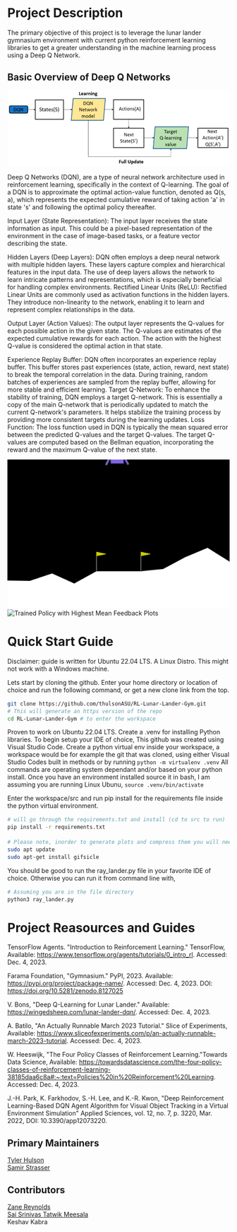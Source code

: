 # Project Description

The primary objective of this project is to leverage the lunar lander gymnasium environment with current python reinforcement learning libraries to get a greater understanding in the machine learning process using a Deep Q Network.

## Basic Overview of Deep Q Networks

![DQN Network Structure](src/images/README/Picture1.png)

Deep Q Networks (DQN), are a type of neural network architecture used in reinforcement learning, specifically in the context of Q-learning. The goal of a DQN is to approximate the optimal action-value function, denoted as Q(s, a), which represents the expected cumulative reward of taking action 'a' in state 's' and following the optimal policy thereafter.

Input Layer (State Representation): The input layer receives the state information as input. This could be a pixel-based representation of the environment in the case of image-based tasks, or a feature vector describing the state.

Hidden Layers (Deep Layers): DQN often employs a deep neural network with multiple hidden layers. These layers capture complex and hierarchical features in the input data. The use of deep layers allows the network to learn intricate patterns and representations, which is especially beneficial for handling complex environments.
Rectified Linear Units (ReLU): Rectified Linear Units are commonly used as activation functions in the hidden layers. They introduce non-linearity to the network, enabling it to learn and represent complex relationships in the data.

Output Layer (Action Values): The output layer represents the Q-values for each possible action in the given state. The Q-values are estimates of the expected cumulative rewards for each action. The action with the highest Q-value is considered the optimal action in that state.

Experience Replay Buffer: DQN often incorporates an experience replay buffer. This buffer stores past experiences (state, action, reward, next state) to break the temporal correlation in the data. During training, random batches of experiences are sampled from the replay buffer, allowing for more stable and efficient learning.
Target Q-Network: To enhance the stability of training, DQN employs a target Q-network. This is essentially a copy of the main Q-network that is periodically updated to match the current Q-network's parameters. It helps stabilize the training process by providing more consistent targets during the learning updates.
Loss Function: The loss function used in DQN is typically the mean squared error between the predicted Q-values and the target Q-values. The target Q-values are computed based on the Bellman equation, incorporating the reward and the maximum Q-value of the next state.

![Trained Policy with Highest Mean Env Render](<src/images/saved_renders/The episode with the highest MEAN (every 10th point) is 840 at a value of 271.7456338227941/envRender.gif>)
![Trained Policy with Highest Mean Feedback Plots](<src/images/saved_renders/The episode with the highest MEAN (every 10th point) is 840 at a value of 271.7456338227941/plots.gif>)


# Quick Start Guide

Disclaimer: guide is written for Ubuntu 22.04 LTS. A Linux Distro. This might not work with a Windows machine.

Lets start by cloning the github. Enter your home directory or location of choice and run the following command, or get a new clone link from the top.
```bash
git clone https://github.com/thulsonASU/RL-Lunar-Lander-Gym.git
# This will generate an https version of the repo
cd RL-Lunar-Lander-Gym # to enter the workspace
```

Proven to work on Ubuntu 22.04 LTS. Create a .venv for installing Python libraries. To begin setup your IDE of choice, This github was created using Visual Studio Code. Create a python virtual env inside your workspace, a workspace would be for example the git that was cloned, using either Visual Studio Codes built in methods or by running ```python -m virtualenv .venv``` All commands are operating system dependant and/or based on your python install. Once you have an environment installed source it in bash, I am assuming you are running Linux Ubunu, ```source .venv/bin/activate```

Enter the workspace/src and run pip install for the requirements file inside the python virtual environment.
```bash
# will go through the requirements.txt and install (cd to src to run)
pip install -r requirements.txt

# Please note, inorder to generate plots and compress them you will need gifsicle, a Linux gif software, install using apt pkgs
sudo apt update
sudo apt-get install gifsicle
```

You should be good to run the ray_lander.py file in your favorite IDE of choice. Otherwise you can run it from command line with,
```bash
# Assuming you are in the file directory
python3 ray_lander.py
```

# Project Reasources and Guides

TensorFlow Agents. "Introduction to Reinforcement Learning." TensorFlow, Available: https://www.tensorflow.org/agents/tutorials/0_intro_rl. Accessed: Dec. 4, 2023.

Farama Foundation, "Gymnasium." PyPI, 2023. Available: https://pypi.org/project/package-name/. Accessed: Dec. 4, 2023. DOI: https://doi.org/10.5281/zenodo.8127025

V. Bons, "Deep Q-Learning for Lunar Lander." Available: https://wingedsheep.com/lunar-lander-dqn/. Accessed: Dec. 4, 2023.

A. Batilo, "An Actually Runnable March 2023 Tutorial." Slice of Experiments, Available: https://www.sliceofexperiments.com/p/an-actually-runnable-march-2023-tutorial. Accessed: Dec. 4, 2023.

W. Heeswijk, "The Four Policy Classes of Reinforcement Learning."Towards Data Science,  Available: https://towardsdatascience.com/the-four-policy-classes-of-reinforcement-learning-38185daa6c8a#:~:text=Policies%20in%20Reinforcement%20Learning. Accessed: Dec. 4, 2023.

J.-H. Park, K. Farkhodov, S.-H. Lee, and K.-R. Kwon, "Deep Reinforcement Learning-Based DQN Agent Algorithm for Visual Object Tracking in a Virtual Environment Simulation" Applied Sciences, vol. 12, no. 7, p. 3220, Mar. 2022,  DOI: 10.3390/app12073220.


## Primary Maintainers
[Tyler Hulson](https://github.com/thulsonASU) <br/>
[Samir Strasser](https://github.com/samir-strasser)
## Contributors
[Zane Reynolds](https://github.com/zdreynol)<br/>
[Sai Srinivas Tatwik Meesala](https://github.com/Tatwik19)<br/>
Keshav Kabra


